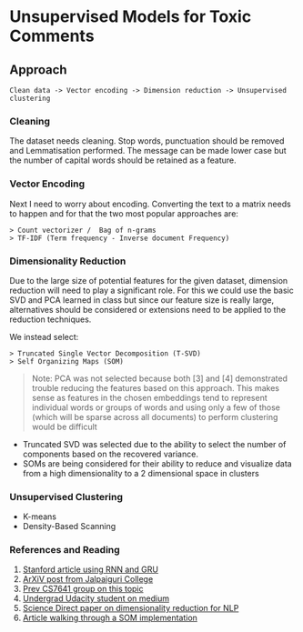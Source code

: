 # Unsupervised Models for Toxic Comments

## Approach
```
Clean data -> Vector encoding -> Dimension reduction -> Unsupervised clustering
```
### Cleaning

The dataset needs cleaning. Stop words, punctuation should be removed and Lemmatisation performed. The message can be made lower case but the number of capital words should be retained as a feature.

### Vector Encoding

Next I need to worry about encoding. Converting the text to a matrix needs to happen and for that the two most popular approaches are: 
```
> Count vectorizer /  Bag of n-grams
> TF-IDF (Term frequency - Inverse document Frequency)
```

### Dimensionality Reduction

Due to the large size of potential features for the given dataset, dimension reduction will need to play a significant role. For this we could use the basic SVD and PCA learned in class but since our feature size is really large, alternatives should be considered or extensions need to be applied to the reduction techniques. 

We instead select:
```
> Truncated Single Vector Decomposition (T-SVD)
> Self Organizing Maps (SOM)
```

> Note: PCA was not selected because both [3] and [4] demonstrated trouble reducing the features based on this approach. This makes sense as features in the chosen embeddings tend to represent individual words or groups of words and using only a few of those (which will be sparse across all documents) to perform clustering would be difficult

- Truncated SVD was selected due to the ability to select the number of components based on the recovered variance.
- SOMs are being considered for their ability to reduce and visualize data from a high dimensionality to a 2 dimensional space in clusters

### Unsupervised Clustering

- K-means
- Density-Based Scanning


### References and Reading
1. [Stanford article using RNN and GRU](https://web.stanford.edu/class/archive/cs/cs224n/cs224n.1184/reports/6856482.pdf)
2. [ArXiV post from Jalpaiguri College](https://arxiv.org/ftp/arxiv/papers/1903/1903.06765.pdf)
3. [Prev CS7641 group on this topic](https://tylersmith-1234.github.io/pages/toxic-classification.html)
4. [Undergrad Udacity student on medium](https://medium.com/@nupurbaghel/toxic-comment-classification-f6e075c3487a)
5. [Science Direct paper on dimensionality reduction for NLP](https://www.sciencedirect.com/science/article/pii/S2667096822000052#:~:text=Dimensionality%20reduction%20refers%20to%20techniques,improve%20the%20learning%20algorithm's%20efficiency.)
6. [Article walking through a SOM implementation](https://towardsdatascience.com/understanding-self-organising-map-neural-network-with-python-code-7a77f501e985)